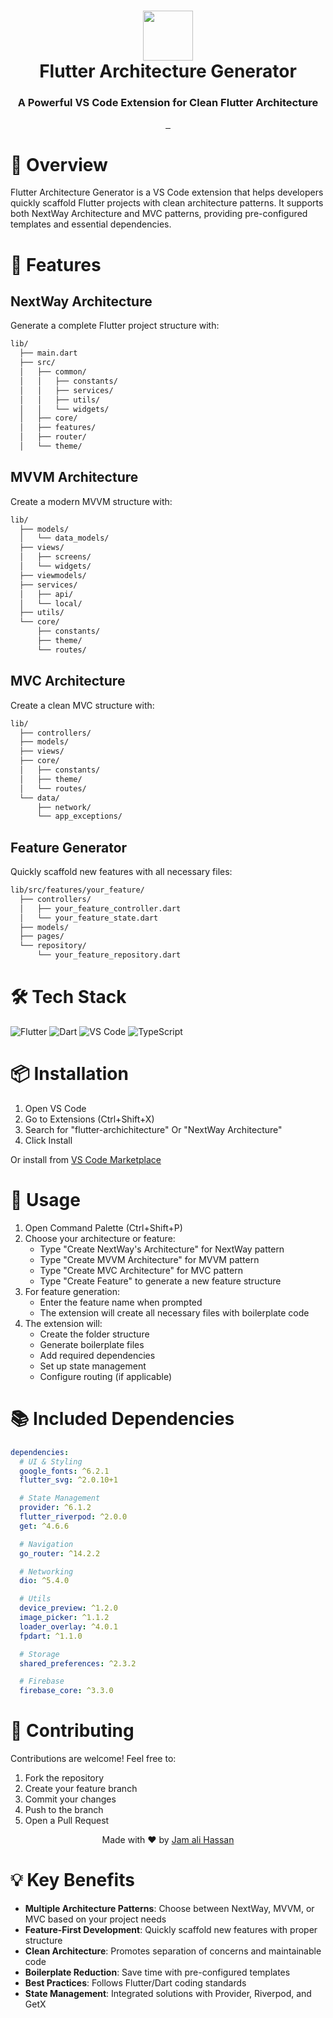 <div align="center">
      <h1> <img src="https://img.icons8.com/color/48/000000/flutter.png" width="80px"><br/>Flutter Architecture Generator</h1>
      <h3>A Powerful VS Code Extension for Clean Flutter Architecture</h3>
</div>

<p align="center">
    <a href="https://marketplace.visualstudio.com/items?itemName=7jsscmp4zaio626xj6rxx77zhgeosa4yry5vhbr3hu7gcgt4k73q.flutter-archichitecture" target="_blank">
        <img alt="" src="https://img.shields.io/visual-studio-marketplace/v/7jsscmp4zaio626xj6rxx77zhgeosa4yry5vhbr3hu7gcgt4k73q.flutter-archichitecture?style=for-the-badge&logo=visualstudiocode&logoColor=white&label=VS%20Code%20Marketplace" style="vertical-align:center" />
    </a>
    <a href="https://github.com/jamalihassan0307" target="_blank">
        <img alt="" src="https://img.shields.io/badge/GitHub-100000?style=for-the-badge&logo=github&logoColor=white" style="vertical-align:center" />
    </a>
    <a href="https://www.linkedin.com/in/jamalihassan0307/" target="_blank">
        <img alt="" src="https://img.shields.io/badge/LinkedIn-0077B5?style=for-the-badge&logo=linkedin&logoColor=white" style="vertical-align:center" />
    </a>
</p>

# 📌 Overview

Flutter Architecture Generator is a VS Code extension that helps developers quickly scaffold Flutter projects with clean architecture patterns. It supports both NextWay Architecture and MVC patterns, providing pre-configured templates and essential dependencies.

# 🚀 Features

## NextWay Architecture

Generate a complete Flutter project structure with:

```bash
lib/
  ├── main.dart
  ├── src/
  │   ├── common/
  │   │   ├── constants/
  │   │   ├── services/
  │   │   ├── utils/
  │   │   └── widgets/
  │   ├── core/
  │   ├── features/
  │   ├── router/
  │   └── theme/
```

## MVVM Architecture

Create a modern MVVM structure with:

```bash
lib/
  ├── models/
  │   └── data_models/
  ├── views/
  │   ├── screens/
  │   └── widgets/
  ├── viewmodels/
  ├── services/
  │   ├── api/
  │   └── local/
  ├── utils/
  └── core/
      ├── constants/
      ├── theme/
      └── routes/
```

## MVC Architecture

Create a clean MVC structure with:

```bash
lib/
  ├── controllers/
  ├── models/
  ├── views/
  ├── core/
  │   ├── constants/
  │   ├── theme/
  │   └── routes/
  └── data/
      ├── network/
      └── app_exceptions/
```

## Feature Generator

Quickly scaffold new features with all necessary files:

```bash
lib/src/features/your_feature/
  ├── controllers/
  │   ├── your_feature_controller.dart
  │   └── your_feature_state.dart
  ├── models/
  ├── pages/
  └── repository/
      └── your_feature_repository.dart
```

# 🛠️ Tech Stack

![Flutter](https://img.shields.io/badge/Flutter-%2302569B.svg?style=for-the-badge&logo=Flutter&logoColor=white)
![Dart](https://img.shields.io/badge/dart-%230175C2.svg?style=for-the-badge&logo=dart&logoColor=white)
![VS Code](https://img.shields.io/badge/VS%20Code-%23007ACC.svg?style=for-the-badge&logo=visual-studio-code&logoColor=white)
![TypeScript](https://img.shields.io/badge/typescript-%23007ACC.svg?style=for-the-badge&logo=typescript&logoColor=white)

# 📦 Installation

1. Open VS Code
2. Go to Extensions (Ctrl+Shift+X)
3. Search for "flutter-archichitecture" Or "NextWay Architecture"
4. Click Install

Or install from [VS Code Marketplace](https://marketplace.visualstudio.com/items?itemName=7jsscmp4zaio626xj6rxx77zhgeosa4yry5vhbr3hu7gcgt4k73q.flutter-archichitecture)

# 🎯 Usage

1. Open Command Palette (Ctrl+Shift+P)
2. Choose your architecture or feature:
   - Type "Create NextWay's Architecture" for NextWay pattern
   - Type "Create MVVM Architecture" for MVVM pattern
   - Type "Create MVC Architecture" for MVC pattern
   - Type "Create Feature" to generate a new feature structure
3. For feature generation:
   - Enter the feature name when prompted
   - The extension will create all necessary files with boilerplate code
4. The extension will:
   - Create the folder structure
   - Generate boilerplate files
   - Add required dependencies
   - Set up state management
   - Configure routing (if applicable)

# 📚 Included Dependencies

```yaml
dependencies:
  # UI & Styling
  google_fonts: ^6.2.1
  flutter_svg: ^2.0.10+1

  # State Management
  provider: ^6.1.2
  flutter_riverpod: ^2.0.0
  get: ^4.6.6

  # Navigation
  go_router: ^14.2.2

  # Networking
  dio: ^5.4.0

  # Utils
  device_preview: ^1.2.0
  image_picker: ^1.1.2
  loader_overlay: ^4.0.1
  fpdart: ^1.1.0

  # Storage
  shared_preferences: ^2.3.2

  # Firebase
  firebase_core: ^3.3.0
```

# 🤝 Contributing

Contributions are welcome! Feel free to:

1. Fork the repository
2. Create your feature branch
3. Commit your changes
4. Push to the branch
5. Open a Pull Request

<p align="center">
  Made with ❤️ by <a href="https://github.com/jamalihassan0307">Jam ali Hassan</a>
</p>

# 💡 Key Benefits

- **Multiple Architecture Patterns**: Choose between NextWay, MVVM, or MVC based on your project needs
- **Feature-First Development**: Quickly scaffold new features with proper structure
- **Clean Architecture**: Promotes separation of concerns and maintainable code
- **Boilerplate Reduction**: Save time with pre-configured templates
- **Best Practices**: Follows Flutter/Dart coding standards
- **State Management**: Integrated solutions with Provider, Riverpod, and GetX
